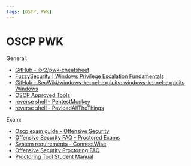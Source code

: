 ```yaml
---
tags: [OSCP, PWK]
---
```

# OSCP PWK

General:

- [GitHub - ibr2/pwk-cheatsheet](https://github.com/ibr2/pwk-cheatsheet)
- [FuzzySecurity | Windows Privilege Escalation Fundamentals](http://www.fuzzysecurity.com/tutorials/16.html)
- [GitHub - SecWiki/windows-kernel-exploits: windows-kernel-exploits Windows](https://github.com/SecWiki/windows-kernel-exploits)
- [OSCP Approved Tools](https://medium.com/@falconspy/oscp-approved-tools-b2b4e889e707)
- [reverse shell - PentestMonkey](http://pentestmonkey.net/cheat-sheet/shells/reverse-shell-cheat-sheet)
- [reverse shell - PayloadAllTheThings](https://github.com/swisskyrepo/PayloadsAllTheThings/blob/master/Methodology%20and%20Resources/Reverse%20Shell%20Cheatsheet.md)

Exam:

- [Oscp exam guide - Offensive Security](https://support.offensive-security.com/oscp-exam-guide/)
- [Offensive Security FAQ - Proctored Exams](https://www.offensive-security.com/faq/#exam-proc)
- [System requirements - ConnectWise](https://docs.connectwise.com/ConnectWise_Control_Documentation/Get_started/System_requirements)
- [Offensive Security Proctoring FAQ](https://support.offensive-security.com/proctoring-faq/)
- [Proctoring Tool Student Manual](https://support.offensive-security.com/proctoring-tool-student-manual/)
